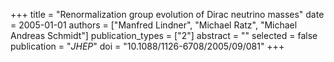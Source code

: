 +++
title = "Renormalization group evolution of Dirac neutrino masses"
date = 2005-01-01
authors = ["Manfred Lindner", "Michael Ratz", "Michael Andreas Schmidt"]
publication_types = ["2"]
abstract = ""
selected = false
publication = "*JHEP*"
doi = "10.1088/1126-6708/2005/09/081"
+++

